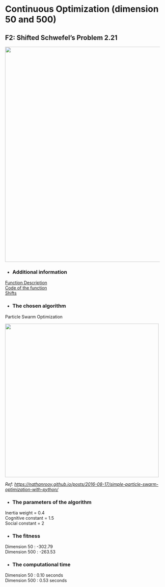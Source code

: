 # Continuous Optimization (dimension 50 and 500)
## F2: Shifted Schwefel’s Problem  2.21

<image src = "https://user-images.githubusercontent.com/57988473/81110737-3dfbf480-8f1c-11ea-9da5-922834cd8361.png" width = "700">

- ### Additional information  
[Function Description](https://github.com/Khwansiri/Metaheuristic_DSTI/blob/master/Shifted%20Sphere%20Function/CEC2008_TechnicalReport.pdf)    
[Code of the function](https://github.com/Khwansiri/Metaheuristic_DSTI/blob/master/Shifted%20Sphere%20Function/benchmark.c)      
[Shifts](https://github.com/Khwansiri/Metaheuristic_DSTI/blob/master/Shifted%20Sphere%20Function/data.h)    


- ### The chosen algorithm       
Particle Swarm Optimization  

<image src = "https://user-images.githubusercontent.com/57988473/81313683-7b7d9080-9088-11ea-8f20-46236acbe0e5.png" width = "500">
 
 
 *Ref:  https://nathanrooy.github.io/posts/2016-08-17/simple-particle-swarm-optimization-with-python/*


- ###	The parameters of the algorithm  
Inertia weight = 0.4   
Cognitive constant  = 1.5   
Social constant = 2    

- ### The fitness  
Dimension 50  :   -302.79      
Dimension 500 :   -263.53   

- ###	The computational time   
Dimension 50   :   0.10    seconds   
Dimension 500  :   0.53    seconds  
 





